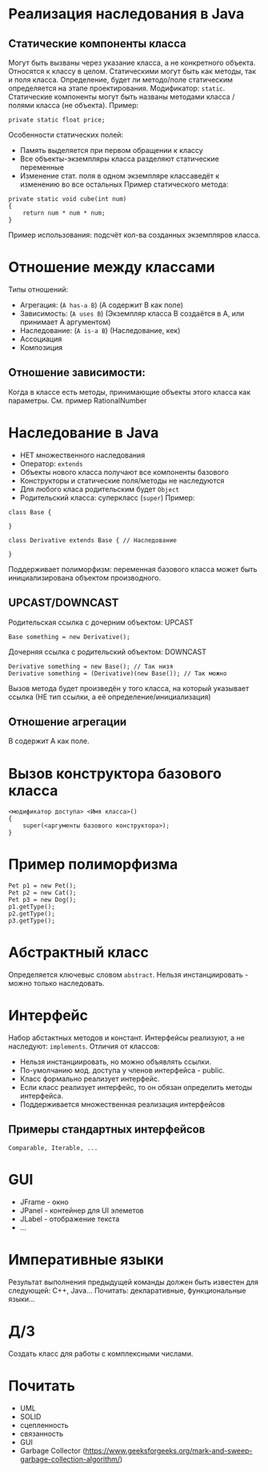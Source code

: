 # Реализация наследования в Java
## Статические компоненты класса
Могут быть вызваны через указание класса, а не конкретного объекта. Относятся к классу в целом. Статическими могут быть как методы, так и поля класса.
Определение, будет ли методо/поле статическим определяется на этапе проектирования.
Модификатор: `static`.
Статические компоненты могут быть названы методами класса / полями класса (не объекта).
Пример:
```
private static float price;
```
Особенности статических полей:
- Память выделяется при первом обращении к классу
- Все объекты-экземпляры класса разделяют статические переменные
- Изменение стат. поля в одном экземпляре классаведёт к изменению во все остальных
Пример статического метода:
```
private static void cube(int num)
{
    return num * num * num;
}
```
Пример использования: подсчёт кол-ва созданных экземпляров класса.
# Отношение между классами
Типы отношений:
- Агрегация: (`A has-a B`) (A содержит B как поле)
- Зависимость: (`A uses B`) (Экземпляр класса B создаётся в A, или принимает A аргументом)
- Наследование: (`A is-a B`) (Наследование, кек)
- Ассоциация
- Композиция
## Отношение зависимости:
Когда в классе есть методы, принимающие объекты этого класса как параметры.
См. пример RationalNumber
# Наследование в Java
- НЕТ множественного наследования
- Оператор: `extends`
- Объекты нового класса получают все компоненты базового
- Конструкторы и статические поля/методы не наследуются
- Для любого класа родительским будет `Object`
- Родительский класса: суперкласс (`super`)
Пример:
```
class Base {

}

class Derivative extends Base { // Наследование

}
```
Поддерживает полиморфизм: переменная базового класса может быть инициализирована объектом производного.
## UPCAST/DOWNCAST
Родительская ссылка с дочерним объектом: UPCAST
```
Base something = new Derivative();
```
Дочерняя ссылка с родительский объектом: DOWNCAST
```
Derivative something = new Base(); // Так низя
Derivative something = (Derivative)(new Base()); // Так можно
```
Вызов метода будет произведён у того класса, на который указывает ссылка (НЕ тип ссылки, а её определение/инициализация)
## Отношение агрегации
B содержит A как поле.
# Вызов конструктора базового класса
```
<модификатор доступа> <Имя класса>()
{
    super(<аргументы базового конструктора>);
}
```
# Пример полиморфизма
```
Pet p1 = new Pet();
Pet p2 = new Cat();
Pet p3 = new Dog();
p1.getType();
p2.getType();
p3.getType();
```
# Абстрактный класс
Определяется ключевыс словом `abstract`. Нельзя инстанциировать - можно только наследовать.
# Интерфейс
Набор абстактных методов и констант. Интерфейсы реализуют, а не наследуют: `implements`.
Отличия от классов:
- Нельзя инстанциировать, но можно объявлять ссылки.
- По-умолчанию мод. доступа у членов интерфейса - public.
- Класс формально реализует интерфейс.
- Если класс реализует интерфейс, то он обязан определить методы интерфейса.
- Поддерживается множественная реализация интерфейсов
## Примеры стандартных интерфейсов
`Comparable, Iterable, ...`
# GUI
- JFrame - окно
- JPanel - контейнер для UI элеметов
- JLabel - отображение текста
- ...
# Императивные языки
Результат выполнения предыдущей команды должен быть известен для следующей:
C++, Java...
Почитать: декларативные, функциональные языки...
# Д/З
Создать класс для работы с комплексными числами.
# Почитать
- UML
- SOLID
- сцепленность
- связанность
- GUI
- Garbage Collector (https://www.geeksforgeeks.org/mark-and-sweep-garbage-collection-algorithm/)